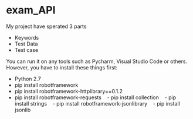 # exam_API

My project have sperated 3 parts    
 - Keywords    
 - Test Data    
 - Test case

You can run it on any tools such as Pycharm, Visual Studio Code or others. However, you have to install these things first:   
   - Python 2.7   
   - pip install robotframework    
   - pip install robotframework-httplibrary==0.1.2   
   - pip install robotframework-requests
   - pip install collection
   - pip install strings
   - pip install robotframework-jsonlibrary
   - pip install jsonlib
